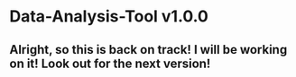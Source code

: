 # Data-Analysis-Tool v1.0.0
## Alright, so this is back on track! I will be working on it! Look out for the next version!
